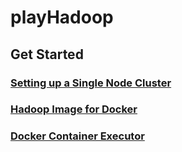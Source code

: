 # playHadoop

## Get Started
### [Setting up a Single Node Cluster](http://hadoop.apache.org/docs/current/hadoop-project-dist/hadoop-common/SingleCluster.html)

### [Hadoop Image for Docker](https://hub.docker.com/r/sequenceiq/hadoop-docker/)

### [Docker Container Executor](https://hadoop.apache.org/docs/r2.7.2/hadoop-yarn/hadoop-yarn-site/DockerContainerExecutor.html)

